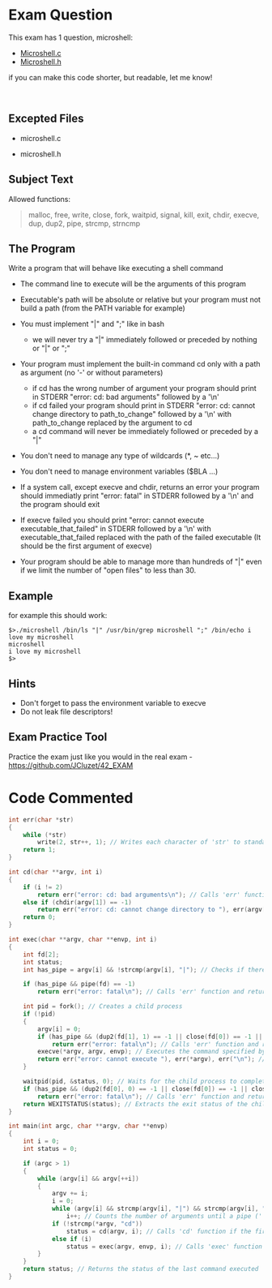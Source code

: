 # Exam Question

This exam has 1 question, microshell:

- [Microshell.c](https://github.com/pasqualerossi/42-School-Exam-Rank-04/blob/main/microshell.c)
- [Microshell.h](https://github.com/pasqualerossi/42-School-Exam-Rank-04/blob/main/microshell.h)

if you can make this code shorter, but readable, let me know!

<br>

## Excepted Files

- microshell.c

- microshell.h

## Subject Text

Allowed functions: 

> malloc, free, write, close, fork, waitpid, signal, kill, exit, chdir, execve, dup, dup2, pipe, strcmp, strncmp


## The Program
Write a program that will behave like executing a shell command

- The command line to execute will be the arguments of this program

- Executable's path will be absolute or relative but your program must not build a path (from the PATH variable for example)

- You must implement "|" and ";" like in bash
	- we will never try a "|" immediately followed or preceded by nothing or "|" or ";"

- Your program must implement the built-in command cd only with a path as argument (no '-' or without parameters)
	- if cd has the wrong number of argument your program should print in STDERR "error: cd: bad arguments" followed by a '\n'
	- if cd failed your program should print in STDERR "error: cd: cannot change directory to path_to_change" followed by a '\n' with path_to_change replaced by the argument to cd
	- a cd command will never be immediately followed or preceded by a "|"

- You don't need to manage any type of wildcards (*, ~ etc...)

- You don't need to manage environment variables ($BLA ...)

- If a system call, except execve and chdir, returns an error your program should immediatly print "error: fatal" in STDERR followed by a '\n' and the program should exit

- If execve failed you should print "error: cannot execute executable_that_failed" in STDERR followed by a '\n' with executable_that_failed replaced with the path of the failed executable (It should be the first argument of execve)

- Your program should be able to manage more than hundreds of "|" even if we limit the number of "open files" to less than 30.

## Example

for example this should work:
```
$>./microshell /bin/ls "|" /usr/bin/grep microshell ";" /bin/echo i love my microshell
microshell
i love my microshell
$>
```

## Hints
- Don't forget to pass the environment variable to execve
- Do not leak file descriptors!

## Exam Practice Tool

Practice the exam just like you would in the real exam - https://github.com/JCluzet/42_EXAM

# Code Commented
```c
int err(char *str)
{
    while (*str)
        write(2, str++, 1); // Writes each character of 'str' to standard error (file descriptor 2)
    return 1;
}

int cd(char **argv, int i)
{
    if (i != 2)
        return err("error: cd: bad arguments\n"); // Calls 'err' function and returns 1 if the number of arguments is not 2
    else if (chdir(argv[1]) == -1)
        return err("error: cd: cannot change directory to "), err(argv[1]), err("\n"); // Calls 'err' function with error messages if 'chdir' fails
    return 0;
}

int exec(char **argv, char **envp, int i)
{
    int fd[2];
    int status;
    int has_pipe = argv[i] && !strcmp(argv[i], "|"); // Checks if there is a pipe symbol ('|') present in the argument array

    if (has_pipe && pipe(fd) == -1)
        return err("error: fatal\n"); // Calls 'err' function and returns 1 if pipe creation fails

    int pid = fork(); // Creates a child process
    if (!pid)
    {
        argv[i] = 0;
        if (has_pipe && (dup2(fd[1], 1) == -1 || close(fd[0]) == -1 || close(fd[1]) == -1))
            return err("error: fatal\n"); // Calls 'err' function and returns 1 if setting up pipe I/O fails
        execve(*argv, argv, envp); // Executes the command specified by 'argv'
        return err("error: cannot execute "), err(*argv), err("\n"); // Calls 'err' function if execution fails
    }

    waitpid(pid, &status, 0); // Waits for the child process to complete
    if (has_pipe && (dup2(fd[0], 0) == -1 || close(fd[0]) == -1 || close(fd[1]) == -1))
        return err("error: fatal\n"); // Calls 'err' function and returns 1 if restoring standard I/O fails
    return WEXITSTATUS(status); // Extracts the exit status of the child process
}

int main(int argc, char **argv, char **envp)
{
    int i = 0;
    int status = 0;

    if (argc > 1)
    {
        while (argv[i] && argv[++i])
        {
            argv += i;
            i = 0;
            while (argv[i] && strcmp(argv[i], "|") && strcmp(argv[i], ";"))
                i++; // Counts the number of arguments until a pipe ('|') or semicolon (';') is encountered
            if (!strcmp(*argv, "cd"))
                status = cd(argv, i); // Calls 'cd' function if the first argument is "cd"
            else if (i)
                status = exec(argv, envp, i); // Calls 'exec' function for executing a command
        }
    }
    return status; // Returns the status of the last command executed
}
```
